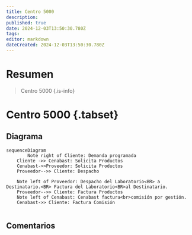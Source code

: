 ```yaml
---
title: Centro 5000
description: 
published: true
date: 2024-12-03T13:50:30.780Z
tags: 
editor: markdown
dateCreated: 2024-12-03T13:50:30.780Z
---
```


# Resumen
> Centro 5000
{.is-info}

# Centro 5000 {.tabset}

## Diagrama

```mermaid
sequenceDiagram
 		Note right of Cliente: Demanda programada
    Cliente ->> Cenabast: Solicita Productos
    Cenabast->>Proveedor: Solicita Productos
    Proveedor-->> Cliente: Despacho
   
    Note left of Proveedor: Despacho del Laboratorio<BR> a Destinatario.<BR> Factura del Laboratorio<BR>al Destinatario.
    Proveedor-->> Cliente: Factura Productos
    Note left of Cenabast: Cenabast factura<br>comisión por gestión.
    Cenabast->> Cliente: Factura Comisión
    
```

## Comentarios


